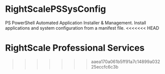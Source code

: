 RightScalePSSysConfig
=====================

PS PowerShell Automated Application Installer &amp; Management.  Install applications and system configuration from a manifest file.
<<<<<<< HEAD

RightScale Professional Services
=======
>>>>>>> aaea170a061b5ff91a7c14899a03225eccfc6c3b
